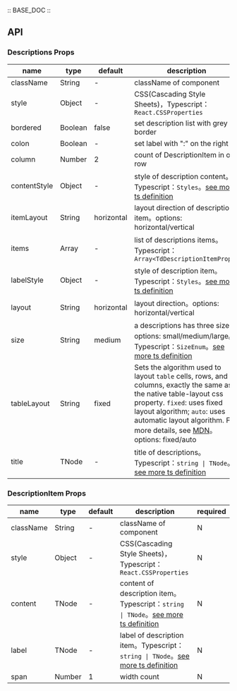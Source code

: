 :: BASE_DOC ::

## API

### Descriptions Props

name | type | default | description | required
-- | -- | -- | -- | --
className | String | - | className of component | N
style | Object | - | CSS(Cascading Style Sheets)，Typescript：`React.CSSProperties` | N
bordered | Boolean | false | set description list with grey border | N
colon | Boolean | - | set label with ":" on the right | N
column | Number | 2 | count of DescriptionItem in one row | N
contentStyle | Object | - | style of description content。Typescript：`Styles`。[see more ts definition](https://github.com/Tencent/tdesign-react/blob/develop/src/common.ts) | N
itemLayout | String | horizontal | layout direction of description item。options: horizontal/vertical | N
items | Array | - | list of descriptions items。Typescript：`Array<TdDescriptionItemProps>` | N
labelStyle | Object | - | style of description item。Typescript：`Styles`。[see more ts definition](https://github.com/Tencent/tdesign-react/blob/develop/src/common.ts) | N
layout | String | horizontal | layout direction。options: horizontal/vertical | N
size | String | medium | a descriptions has three size。options: small/medium/large。Typescript：`SizeEnum`。[see more ts definition](https://github.com/Tencent/tdesign-react/blob/develop/src/common.ts) | N
tableLayout | String | fixed | Sets the algorithm used to layout `table` cells, rows, and columns, exactly the same as the native table-layout css property. `fixed`: uses fixed layout algorithm; `auto`: uses automatic layout algorithm. For more details, see [MDN](https://developer.mozilla.org/en-US/docs/Web/CSS/table-layout)。options: fixed/auto | N
title | TNode | - | title of descriptions。Typescript：`string \| TNode`。[see more ts definition](https://github.com/Tencent/tdesign-react/blob/develop/src/common.ts) | N


### DescriptionItem Props

name | type | default | description | required
-- | -- | -- | -- | --
className | String | - | className of component | N
style | Object | - | CSS(Cascading Style Sheets)，Typescript：`React.CSSProperties` | N
content | TNode | - | content of description item。Typescript：`string \| TNode`。[see more ts definition](https://github.com/Tencent/tdesign-react/blob/develop/src/common.ts) | N
label | TNode | - | label of description item。Typescript：`string \| TNode`。[see more ts definition](https://github.com/Tencent/tdesign-react/blob/develop/src/common.ts) | N
span | Number | 1 | width count | N
